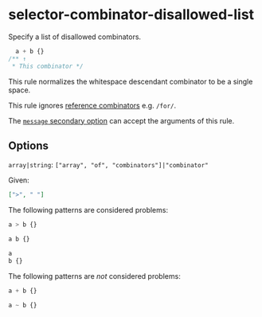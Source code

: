 # selector-combinator-disallowed-list

Specify a list of disallowed combinators.

<!-- prettier-ignore -->
```css
  a + b {}
/** ↑
 * This combinator */
```

This rule normalizes the whitespace descendant combinator to be a single space.

This rule ignores [reference combinators](https://www.w3.org/TR/selectors4/#idref-combinators) e.g. `/for/`.

The [`message` secondary option](https://github.com/stylelint/stylelint/tree/15.2.0/docs/user-guide/configure.md#message) can accept the arguments of this rule.

## Options

`array|string`: `["array", "of", "combinators"]|"combinator"`

Given:

```json
[">", " "]
```

The following patterns are considered problems:

<!-- prettier-ignore -->
```css
a > b {}
```

<!-- prettier-ignore -->
```css
a b {}
```

<!-- prettier-ignore -->
```css
a
b {}
```

The following patterns are _not_ considered problems:

<!-- prettier-ignore -->
```css
a + b {}
```

<!-- prettier-ignore -->
```css
a ~ b {}
```
